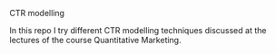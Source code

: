 CTR modelling


In this repo I try different CTR modelling techniques discussed at the lectures of the course Quantitative Marketing.